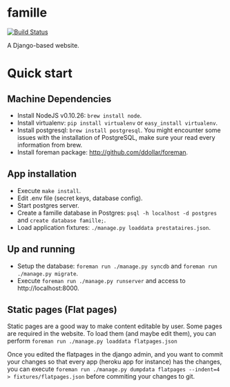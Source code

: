 famille
=======

[![Build Status](https://travis-ci.org/m-vdb/famille.png)](https://travis-ci.org/m-vdb/famille)

A Django-based website.


Quick start
===========

Machine Dependencies
--------------------

- Install NodeJS v0.10.26: `brew install node`.
- Install virtualenv: `pip install virtualenv` or `easy_install virtualenv`.
- Install postgresql: `brew install postgresql`. You might encounter some issues with the installation of PostgreSQL, make sure your read every information from brew.
- Install foreman package: http://github.com/ddollar/foreman.

App installation
----------------

- Execute `make install`.
- Edit .env file (secret keys, database config).
- Start postgres server.
- Create a famille database in Postgres: `psql -h localhost -d postgres` and `create database famille;`.
- Load application fixtures: `./manage.py loaddata prestataires.json`.

Up and running
--------------

- Setup the database: `foreman run ./manage.py syncdb` and `foreman run ./manage.py migrate`.
- Execute `foreman run ./manage.py runserver` and access to http://localhost:8000.

Static pages (Flat pages)
-------------------------

Static pages are a good way to make content editable by user.
Some pages are required in the website. To load them (and maybe edit them),
you can perform `foreman run ./manage.py loaddata flatpages.json`

Once you edited the flatpages in the django admin, and you want to commit
your changes so that every app (heroku app for instance) has the changes,
you can execute `foreman run ./manage.py dumpdata flatpages --indent=4 > fixtures/flatpages.json`
before commiting your changes to git.

